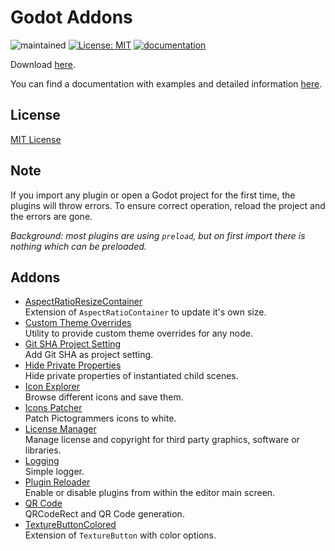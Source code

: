 # Godot Addons

![maintained](https://img.shields.io/badge/Status-maintained-brightgreen.svg)
[![License: MIT](https://img.shields.io/badge/License-MIT-blue.svg)](https://github.com/IceflowRE/go-multiprogressbar/blob/master/LICENSE.md)
[![documentation](https://img.shields.io/badge/Documentation-D1D100.svg)](https://kenyoni-software.github.io/godot-addons)

Download [here](https://github.com/kenyoni-software/godot-addons/releases/tag/latest).

You can find a documentation with examples and detailed information [here](https://kenyoni-software.github.io/godot-addons).

## License

[MIT License](./LICENSE.md)

## Note

If you import any plugin or open a Godot project for the first time, the plugins will throw errors. To ensure correct operation, reload the project and the errors are gone.

*Background: most plugins are using `preload`, but on first import there is nothing which can be preloaded.*

## Addons

- [AspectRatioResizeContainer](https://kenyoni-software.github.io/godot-addons/addons/aspect_ratio_resize_container)  
  Extension of `AspectRatioContainer` to update it's own size.
- [Custom Theme Overrides](https://kenyoni-software.github.io/godot-addons/addons/custom_theme_overrides)  
  Utility to provide custom theme overrides for any node.
- [Git SHA Project Setting](https://kenyoni-software.github.io/godot-addons/addons/git_sha_project_setting)  
  Add Git SHA as project setting.
- [Hide Private Properties](https://kenyoni-software.github.io/godot-addons/addons/hide_private_properties)  
  Hide private properties of instantiated child scenes.
- [Icon Explorer](https://kenyoni-software.github.io/godot-addons/addons/icon_explorer)  
  Browse different icons and save them.
- [Icons Patcher](https://kenyoni-software.github.io/godot-addons/addons/icons_patcher)  
  Patch Pictogrammers icons to white.
- [License Manager](https://kenyoni-software.github.io/godot-addons/addons/licenses)  
  Manage license and copyright for third party graphics, software or libraries.
- [Logging](https://kenyoni-software.github.io/godot-addons/addons/glogging)  
  Simple logger.
- [Plugin Reloader](https://kenyoni-software.github.io/godot-addons/addons/plugin_reloader)  
  Enable or disable plugins from within the editor main screen.  
- [QR Code](https://kenyoni-software.github.io/godot-addons/addons/qr_code)  
  QRCodeRect and QR Code generation.
- [TextureButtonColored](https://kenyoni-software.github.io/godot-addons/addons/texture_button_colored)  
  Extension of `TextureButton` with color options.
